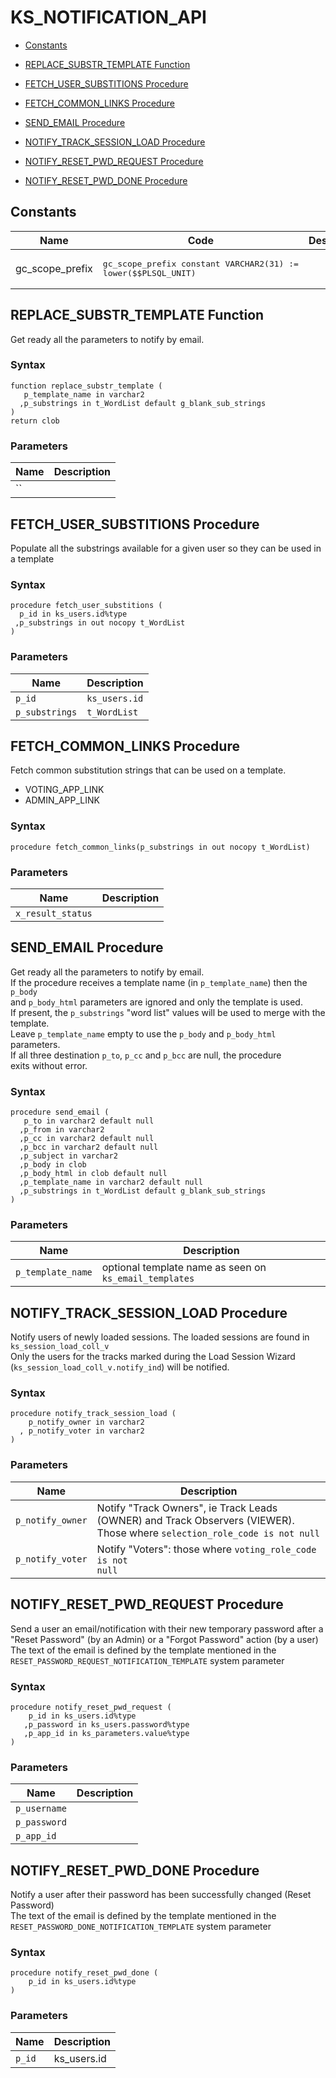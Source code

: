 # KS_NOTIFICATION_API



- [Constants](#constants)



- [REPLACE_SUBSTR_TEMPLATE Function](#replace_substr_template)
- [FETCH_USER_SUBSTITIONS Procedure](#fetch_user_substitions)
- [FETCH_COMMON_LINKS Procedure](#fetch_common_links)
- [SEND_EMAIL Procedure](#send_email)
- [NOTIFY_TRACK_SESSION_LOAD Procedure](#notify_track_session_load)
- [NOTIFY_RESET_PWD_REQUEST Procedure](#notify_reset_pwd_request)
- [NOTIFY_RESET_PWD_DONE Procedure](#notify_reset_pwd_done)





## Constants<a name="constants"></a>

Name | Code | Description
--- | --- | ---
gc_scope_prefix | <pre>gc_scope_prefix constant VARCHAR2(31) := lower($$PLSQL_UNIT) || '.';</pre> | Standard logger package name






 
## REPLACE_SUBSTR_TEMPLATE Function<a name="replace_substr_template"></a>


<p>
<p>Get ready all the parameters to notify by email.</p>
</p>

### Syntax
```plsql
function replace_substr_template (
   p_template_name in varchar2
  ,p_substrings in t_WordList default g_blank_sub_strings
)
return clob
```

### Parameters
Name | Description
--- | ---
`` | 
 
 





 
## FETCH_USER_SUBSTITIONS Procedure<a name="fetch_user_substitions"></a>


<p>
<p>Populate all the substrings available for a given user so they can be used in<br />a template</p>
</p>

### Syntax
```plsql
procedure fetch_user_substitions (
  p_id in ks_users.id%type
 ,p_substrings in out nocopy t_WordList
)
```

### Parameters
Name | Description
--- | ---
`p_id` | <code>ks_users.id</code>
`p_substrings` | <code>t_WordList</code>
 
 





 
## FETCH_COMMON_LINKS Procedure<a name="fetch_common_links"></a>


<p>
<p>Fetch common substitution strings that can be used on a template.</p><ul>
<li>VOTING_APP_LINK</li>
<li>ADMIN_APP_LINK</li>
</ul>

</p>

### Syntax
```plsql
procedure fetch_common_links(p_substrings in out nocopy t_WordList)
```

### Parameters
Name | Description
--- | ---
`x_result_status` | 
 
 





 
## SEND_EMAIL Procedure<a name="send_email"></a>


<p>
<p>Get ready all the parameters to notify by email.<br />If the procedure receives a template name (in <code>p_template_name</code>) then the <code>p_body</code><br />and <code>p_body_html</code> parameters are ignored and only the template is used.<br />If present, the <code>p_substrings</code> &quot;word list&quot; values will be used to merge with the template.<br />Leave <code>p_template_name</code> empty to use the <code>p_body</code> and <code>p_body_html</code> parameters.<br />If all three destination <code>p_to</code>, <code>p_cc</code> and <code>p_bcc</code> are null, the procedure<br />exits without error.</p>
</p>

### Syntax
```plsql
procedure send_email (
   p_to in varchar2 default null
  ,p_from in varchar2
  ,p_cc in varchar2 default null
  ,p_bcc in varchar2 default null
  ,p_subject in varchar2
  ,p_body in clob
  ,p_body_html in clob default null
  ,p_template_name in varchar2 default null
  ,p_substrings in t_WordList default g_blank_sub_strings
)
```

### Parameters
Name | Description
--- | ---
`p_template_name` | optional template name as seen on <code>ks_email_templates</code>
 
 





 
## NOTIFY_TRACK_SESSION_LOAD Procedure<a name="notify_track_session_load"></a>


<p>
<p>Notify users of newly loaded sessions. The loaded sessions are found in <code>ks_session_load_coll_v</code><br />Only the users for the tracks marked during the Load Session Wizard (<code>ks_session_load_coll_v.notify_ind</code>) will be notified.</p>
</p>

### Syntax
```plsql
procedure notify_track_session_load (
    p_notify_owner in varchar2
  , p_notify_voter in varchar2
)
```

### Parameters
Name | Description
--- | ---
`p_notify_owner` | Notify &quot;Track Owners&quot;, ie Track Leads (OWNER) and Track Observers (VIEWER). Those where <code>selection_role_code is not null</code>
`p_notify_voter` | Notify &quot;Voters&quot;: those where <code>voting_role_code is not null</code>
 
 





 
## NOTIFY_RESET_PWD_REQUEST Procedure<a name="notify_reset_pwd_request"></a>


<p>
<p>Send a user an email/notification with their new temporary password after a<br />&quot;Reset Password&quot; (by an Admin) or a &quot;Forgot Password&quot; action (by a user)<br />The text of the email is defined by the template mentioned in the<br /><code>RESET_PASSWORD_REQUEST_NOTIFICATION_TEMPLATE</code> system parameter </p>
</p>

### Syntax
```plsql
procedure notify_reset_pwd_request (
    p_id in ks_users.id%type
   ,p_password in ks_users.password%type
   ,p_app_id in ks_parameters.value%type
)
```

### Parameters
Name | Description
--- | ---
`p_username` | 
`p_password` | 
`p_app_id` | 
 
 





 
## NOTIFY_RESET_PWD_DONE Procedure<a name="notify_reset_pwd_done"></a>


<p>
<p>Notify a user after their password has been successfully changed (Reset Password)<br />The text of the email is defined by the template mentioned in the<br /><code>RESET_PASSWORD_DONE_NOTIFICATION_TEMPLATE</code> system parameter </p>
</p>

### Syntax
```plsql
procedure notify_reset_pwd_done (
    p_id in ks_users.id%type
)
```

### Parameters
Name | Description
--- | ---
`p_id` | ks_users.id
 
 





 
